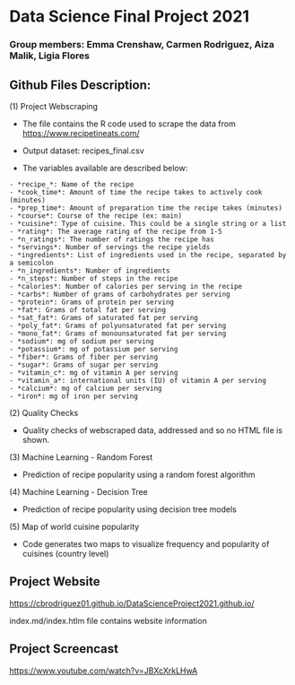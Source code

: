 # Data Science Final Project 2021

###  **Group members:** Emma Crenshaw, Carmen Rodriguez, Aiza Malik, Ligia Flores


## Github Files Description:

(1) Project Webscraping
  
   - The file contains the R code used to scrape the data from https://www.recipetineats.com/ 
    
   - Output dataset: recipes_final.csv
   - The variables available are described below:
  
    - *recipe_*: Name of the recipe
    - *cook_time*: Amount of time the recipe takes to actively cook (minutes)
    - *prep_time*: Amount of preparation time the recipe takes (minutes)
    - *course*: Course of the recipe (ex: main)
    - *cuisine*: Type of cuisine. This could be a single string or a list
    - *rating*: The average rating of the recipe from 1-5
    - *n_ratings*: The number of ratings the recipe has
    - *servings*: Number of servings the recipe yields
    - *ingredients*: List of ingredients used in the recipe, separated by a semicolon
    - *n_ingredients*: Number of ingredients
    - *n_steps*: Number of steps in the recipe
    - *calories*: Number of calories per serving in the recipe
    - *carbs*: Number of grams of carbohydrates per serving 
    - *protein*: Grams of protein per serving
    - *fat*: Grams of total fat per serving
    - *sat_fat*: Grams of saturated fat per serving
    - *poly_fat*: Grams of polyunsaturated fat per serving
    - *mono_fat*: Grams of monounsaturated fat per serving
    - *sodium*: mg of sodium per serving
    - *potassium*: mg of potassium per serving
    - *fiber*: Grams of fiber per serving
    - *sugar*: Grams of sugar per serving
    - *vitamin_c*: mg of vitamin A per serving
    - *vitamin_a*: international units (IU) of vitamin A per serving
    - *calcium*: mg of calcium per serving
    - *iron*: mg of iron per serving

         
(2) Quality Checks 
  
  - Quality checks of webscraped data, addressed and so no HTML file is shown.
  
(3) Machine Learning - Random Forest
  
  - Prediction of recipe popularity using a random forest algorithm
  
(4) Machine Learning - Decision Tree

  - Prediction of recipe popularity using decision tree models
  
(5) Map of world cuisine popularity

  - Code generates two maps to visualize frequency and popularity of cuisines (country level)



  
## Project Website

https://cbrodriguez01.github.io/DataScienceProject2021.github.io/

index.md/index.htlm  file contains website information

## Project Screencast

https://www.youtube.com/watch?v=JBXcXrkLHwA






  
